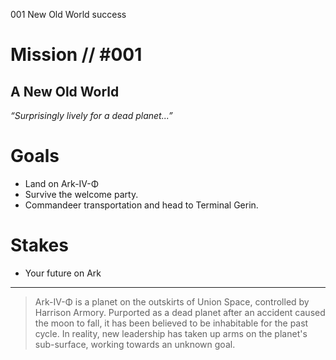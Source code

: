 001
New Old World
success  <!-- mission status can be start, success, partial success, or failure -->

# Mission // #001

## A New Old World

*“Surprisingly lively for a dead planet...”*  


# Goals

- Land on Ark-IV-Φ
- Survive the welcome party.
- Commandeer transportation and head to Terminal Gerin.

# Stakes

- Your future on Ark

---

> Ark-IV-Φ is a planet on the outskirts of Union Space, controlled by Harrison Armory. Purported as a dead planet after an accident caused the moon to fall, it has been believed to be inhabitable for the past cycle. In reality, new leadership has taken up arms on the planet's sub-surface, working towards an unknown goal.